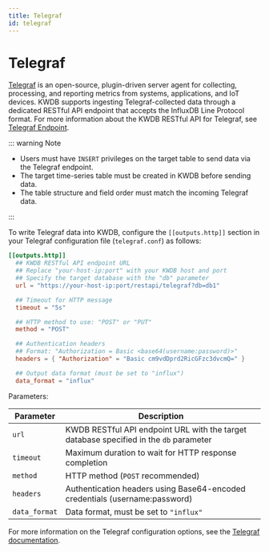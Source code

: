 ```yaml
---
title: Telegraf
id: telegraf
---
```


# Telegraf

[Telegraf](https://www.influxdata.com/time-series-platform/telegraf/) is an open-source, plugin-driven server agent for collecting, processing, and reporting metrics from systems, applications, and IoT devices. KWDB supports ingesting Telegraf-collected data through a dedicated RESTful API endpoint that accepts the InfluxDB Line Protocol format. For more information about the KWDB RESTful API for Telegraf, see [Telegraf Endpoint](../connect-kaiwudb/restful-api/connect-restful-api.md#telegraf-endpoint).

::: warning Note

- Users must have `INSERT` privileges on the target table to send data via the Telegraf endpoint.
- The target time-series table must be created in KWDB before sending data.
- The table structure and field order must match the incoming Telegraf data.

:::

To write Telegraf data into KWDB, configure the `[[outputs.http]]` section in your Telegraf configuration file (`telegraf.conf`) as follows:

```toml
[[outputs.http]]
  ## KWDB RESTful API endpoint URL
  ## Replace "your-host-ip:port" with your KWDB host and port
  ## Specify the target database with the "db" parameter
  url = "https://your-host-ip:port/restapi/telegraf?db=db1"

  ## Timeout for HTTP message
  timeout = "5s"

  ## HTTP method to use: "POST" or "PUT"
  method = "POST"

  ## Authentication headers
  ## Format: "Authorization = Basic <base64(username:password)>"
  headers = { "Authorization" = "Basic cm9vdDprd2RicGFzc3dvcmQ=" }

  ## Output data format (must be set to "influx")
  data_format = "influx"
```

Parameters:

| Parameter | Description |
|-----------|-------------|
| `url` | KWDB RESTful API endpoint URL with the target database specified in the `db` parameter|
| `timeout` | Maximum duration to wait for HTTP response completion|
| `method` | HTTP method (`POST` recommended) |
| `headers` | Authentication headers using Base64-encoded credentials (username:password)|
| `data_format` | Data format, must be set to `"influx"` |

For more information on the Telegraf configuration options, see the [Telegraf documentation](https://docs.influxdata.com/telegraf/v1/configuration/).
